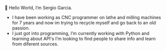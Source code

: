 👋 Hello World, I’m Sergio Garcia.
- I have been working as CNC programmer on lathe and milling machines for 7 years
  and now im trying to recycle myself and go back to an old passion.
- I just got into programming, I’m currently working with Python and learning
  about API's I’m looking to find people to share info and learn from diferent
  sources.

<!---
How did you get here...mmm?
--->
